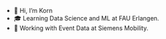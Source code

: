 - 👋 Hi, I’m Korn
- 🎓 Learning Data Science and ML at FAU Erlangen.
- 💼 Working with Event Data at Siemens Mobility.

<!---
korn3lie/korn3lie is a ✨ special ✨ repository because its `README.md` (this file) appears on your GitHub profile.
You can click the Preview link to take a look at your changes.
--->
